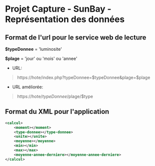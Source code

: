 # Projet Capture - SunBay - Représentation des données

## Format de l'url pour le service web de lecture

**$typeDonnee** = 'luminosite'

**$plage** = 'jour' ou 'mois' ou 'annee'

* URL:
> https://hote/index.php?typeDonnee=$typeDonnee&plage=$plage

* URL améliorée:
> https://hote/$typeDonnee/$plage/$type

## Format du XML pour l'application 

```xml
<calcul>
    <moment></moment>
    <type-donnee></type-donnee>
    <unite></unite>
    <moyenne></moyenne>
    <min></min>
    <max></max>
    <moyenne-annee-derniere></moyenne-annee-derniere>
</calcul>
```


